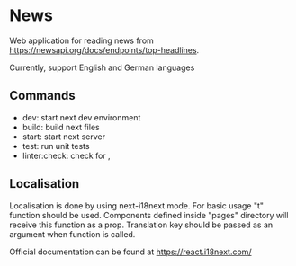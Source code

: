 # News
Web application for reading news from https://newsapi.org/docs/endpoints/top-headlines.

Currently, support English and German languages

## Commands

- dev: start next dev environment
- build: build next files
- start: start next server
- test: run unit tests
- linter:check: check for ,

## Localisation
Localisation is done by using next-i18next mode.
For basic usage "t" function should be used. Components defined inside "pages" directory will receive this function
as a prop. Translation key should be passed as an argument when function is called.

Official documentation can be found at https://react.i18next.com/
